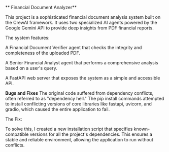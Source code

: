 ** Financial Document Analyzer**

This project is a sophisticated financial document analysis system built on the CrewAI framework. It uses two specialized AI agents powered by the Google Gemini API to provide deep insights from PDF financial reports.

The system features:

A Financial Document Verifier agent that checks the integrity and completeness of the uploaded PDF.

A Senior Financial Analyst agent that performs a comprehensive analysis based on a user's query.

A FastAPI web server that exposes the system as a simple and accessible API.

**Bugs and Fixes**
The original code suffered from dependency conflicts, often referred to as "dependency hell." The pip install commands attempted to install conflicting versions of core libraries like fastapi, uvicorn, and gradio, which caused the entire application to fail.

The Fix:

To solve this, I created a new installation script that specifies known-compatible versions for all the project's dependencies. This ensures a stable and reliable environment, allowing the application to run without conflicts.
